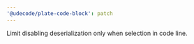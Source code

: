 ```yaml
---
'@udecode/plate-code-block': patch
---
```


Limit disabling deserialization only when selection in code line.
